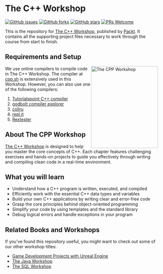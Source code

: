 # The C++ Workshop

[![GitHub issues](https://img.shields.io/github/issues/PacktWorkshops/The-CPP-Workshop.svg)](https://github.com/PacktWorkshops/Data-Science-Projects-with-Python/issues)
[![GitHub forks](https://img.shields.io/github/forks/PacktWorkshops/The-CPP-Workshop.svg)](https://github.com/PacktWorkshops/The-CPP-Workshop/network)
[![GitHub stars](https://img.shields.io/github/stars/PacktWorkshops/The-CPP-Workshop.svg)](https://github.com/PacktWorkshops/The-CPP-Workshop/stargazers)
[![PRs Welcome](https://img.shields.io/badge/PRs-welcome-brightgreen.svg)](https://github.com/PacktWorkshops/The-CPP-Workshop/pulls)

This is the repository for [The C++ Workshop](https://www.amazon.com/Workshop-New-Interactive-Approach-Learning/dp/183921662X/ref=sr_1_1?dchild=1&keywords=The%20C%2B%2B%20Workshop&qid=1610976829&sr=8-1&utm_source=github&utm_medium=repository&utm_campaign=9781839216626&utm_term=C%2B%2B&utm_content=The%20C%2B%2B%20Workshop), published by [Packt](https://www.packtpub.com/?utm_source=github). It contains all the supporting project files necessary to work through the course from start to finish.

## Requirements and Setup
<a href="https://www.amazon.com/Workshop-New-Interactive-Approach-Learning/dp/183921662X/ref=sr_1_1?dchild=1&keywords=The%20C%2B%2B%20Workshop&qid=1610976829&sr=8-1&utm_source=github&utm_medium=repository&utm_campaign=9781839216626&utm_term=C%2B%2B&utm_content=The%20C%2B%2B%20Workshop"><img src="https://github.com/PacktWorkshops/Workshop-Covers/blob/master/The%20CPP%20Workshop.png" alt="The CPP Workshop" height="270px" width="220px" align="right" this.target="_blank"></a>

We use online compilers to compile code in The C++ Workshop. The compiler at [cpp.sh](http://cpp.sh/) is extensively used in this Workshop. However, you can also use one of the following compilers:
1. [Tutorialspoint C++ compiler](https://www.tutorialspoint.com/compile_cpp_online.php)
2. [godbolt compiler explorer](https://godbolt.org/)
3. [coliru](http://coliru.stacked-crooked.com/)
4. [repl.it](https://repl.it/languages/cpp)
5. [Rextester](https://rextester.com/)

## About The CPP Workshop
[The C++ Workshop](https://www.amazon.com/Workshop-New-Interactive-Approach-Learning/dp/183921662X/ref=sr_1_1?dchild=1&keywords=The%20C%2B%2B%20Workshop&qid=1610976829&sr=8-1&utm_source=github&utm_medium=repository&utm_campaign=9781839216626&utm_term=C%2B%2B&utm_content=The%20C%2B%2B%20Workshop) is designed to help you master the core concepts of C++. Each chapter features challenging exercises and hands-on projects to guide you effectively through writing and compiling clean code in a real-time environment.	

## What you will learn
* Understand how a C++ program is written, executed, and compiled
* Efficiently work with the essential C++ data types and variables
* Build your own C++ applications by writing clear and error-free code
* Grasp the core principles behind object-oriented programming
* Simplify your code by using templates and the standard library
* Debug logical errors and handle exceptions in your program

## Related Books and Workshops
If you've found this repository useful, you might want to check out some of our other workshop titles:
* [Game Development Projects with Unreal Engine](https://www.amazon.com/Game-Development-Projects-Unreal-Engine/dp/1800209223/ref=sr_1_1?dchild=1&keywords=Game%20Development%20Projects%20with%20Unreal%20Engine&qid=1611055595&sr=8-1&utm_source=GitHub&utm_medium=Repository&utm_campaign=9781800209220&utm_term=Unreal%20Engine&utm_content=Game%20Development%20Projects%20with%20Unreal%20Engine)
* [The Java Workshop](https://www.amazon.com/Java-Workshop-Interactive-Approach-Learning-ebook/dp/B07ZX1NDZ6/ref=sr_1_1?dchild=1&keywords=The%20Java%20Workshop&qid=1611053201&sr=8-1&utm_source=GitHub&utm_medium=Repository&utm_campaign=9781838986698&utm_term=Java&utm_content=The%20Java%20Workshop)
* [The SQL Workshop](https://www.amazon.com/SQL-Workshop-Interactive-Approach-Learning/dp/1838642358/ref=sr_1_1?dchild=1&keywords=The%20SQL%20Workshop&qid=1610708551&sr=8-1&utm_source=github&utm_medium=repository&utm_campaign=9781838642358&utm_term=SQL&utm_content=The%20SQL%20Workshop)
